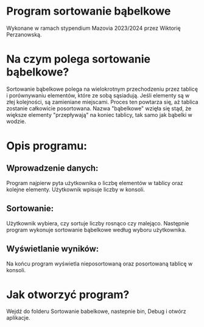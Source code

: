 # Program sortowanie bąbelkowe
Wykonane w ramach stypendium Mazovia 2023/2024 przez Wiktorię Perzanowską.

# Na czym polega sortowanie bąbelkowe?
Sortowanie bąbelkowe polega na wielokrotnym przechodzeniu przez tablicę i porównywaniu elementów, które ze sobą sąsiadują. Jeśli elementy są w złej kolejności, są zamieniane miejscami. Proces ten powtarza się, aż tablica zostanie całkowicie posortowana. Nazwa "bąbelkowe" wzięła się stąd, że większe elementy "przepływają" na koniec tablicy, tak samo jak bąbelki w wodzie.

# Opis programu:
## Wprowadzenie danych: 
Program najpierw pyta użytkownika o liczbę elementów w tablicy oraz kolejne elementy. Użytkownik wpisuje liczby w konsoli.
## Sortowanie: 
Użytkownik wybiera, czy sortuje liczby rosnąco czy malejąco. Następnie program wykonuje sortowanie bąbelkowe według wyboru użytkownika.
## Wyświetlanie wyników: 
Na końcu program wyświetla nieposortowaną oraz posortowaną tablicę w konsoli.

# Jak otworzyć program?
Wejdź do folderu Sortowanie babelkowe, nastepnie bin, Debug i otwórz aplikacje.
